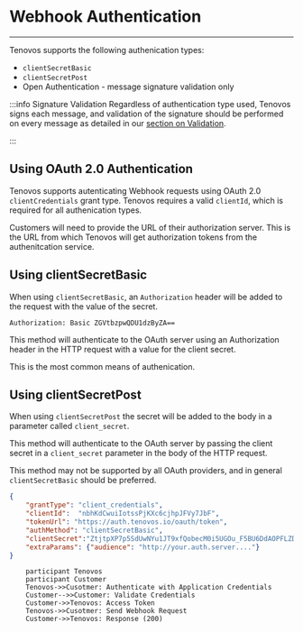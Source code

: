 # Webhook Authentication
---

Tenovos supports the following authenication types:

- `clientSecretBasic`
- `clientSecretPost`
- Open Authentication - message signature validation only

:::info Signature Validation
Regardless of authentication type used, Tenovos signs each message, and validation of the signature should be performed on every message as detailed in our [section on Validation](validation.md).

:::

## Using OAuth 2.0 Authentication

Tenovos supports autenticating Webhook requests using OAuth 2.0 `clientCredentials` grant type.  Tenovos requires a valid `clientId`, which is required for all authenication types.

Customers will need to provide the URL of their authorization server.  This is the URL from which Tenovos will get authorization tokens from the authenitcation service.

## Using clientSecretBasic

When using `clientSecretBasic`, an `Authorization` header will be added to the request with the value of the secret.

```
Authorization: Basic ZGVtbzpwQDU1dzByZA==
```

This method will authenticate to the OAuth server using an Authorization header in the HTTP request with a value for the client secret.

This is the most common means of authenication.

## Using clientSecretPost

When using `clientSecretPost` the secret will be added to the body in a parameter called `client_secret`.

This method will authenticate to the OAuth server by passing the client secret in a `client_secret` parameter in the body of the HTTP request.

This method may not be supported by all OAuth providers, and in general `clientSecretBasic` should be preferred.

```json
{
    "grantType": "client_credentials",
    "clientId":  "nbhKdCwuiIotssPjKXc6cjhpJFVy7JbF",
    "tokenUrl": "https://auth.tenovos.io/oauth/token",
    "authMethod": "clientSecretBasic",
    "clientSecret":"ZtjtpXP7p5SdUwNYu1JT9xfQobecM0i5UGOu_F5BU6DdAOPFLZDz7r0xObogttPG",
    "extraParams": {"audience": "http://your.auth.server...."}
}

``````

```mermaid
    participant Tenovos
    participant Customer
    Tenovos->>Cusotmer: Authenticate with Application Credentials
    Customer-->>Customer: Validate Credentials
    Customer->>Tenovos: Access Token
    Tenovos->>Cusotmer: Send Webhook Request
    Customer->>Tenovos: Response (200)
```

